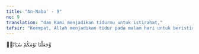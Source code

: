 ```yaml
---
title: "An-Naba' - 9"
no: 9
translation: "dan Kami menjadikan tidurmu untuk istirahat,"
tafsir: "Keempat, Allah menjadikan tidur pada malam hari untuk beristirahat dari kesibukan pekerjaan pada siang hari, agar menghasilkan berbagai mata pencaharian. Dengan istirahat waktu tidur itu, manusia dapat mengembalikan daya dan kekuatan untuk melangsungkan pekerjaan pada keesokan harinya. Seandainya tidak diselingi oleh istirahat tidur tentu kekuatan siapa pun akan merosot sehingga tidak dapat melangsungkan tugas sehari-hari."
---
```


وَّجَعَلْنَا نَوْمَكُمْ سُبَاتًاۙ 
